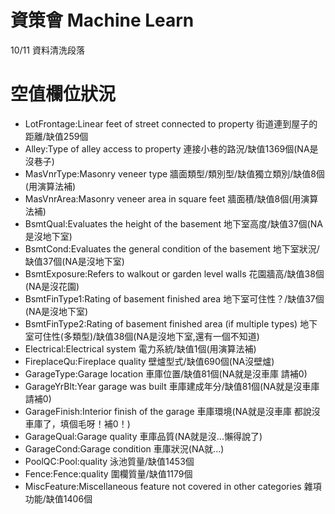 # 資策會 Machine Learn 
10/11 資料清洗段落

# 空值欄位狀況

* LotFrontage:Linear feet of street connected to property             街道連到屋子的距離/缺值259個
* Alley:Type of alley access to property                              連接小巷的路況/缺值1369個(NA是沒巷子)
* MasVnrType:Masonry veneer type                                      牆面類型/類別型/缺值獨立類別/缺值8個(用演算法補)
* MasVnrArea:Masonry veneer area in square feet                       牆面積/缺值8個(用演算法補)
* BsmtQual:Evaluates the height of the basement                       地下室高度/缺值37個(NA是沒地下室)
* BsmtCond:Evaluates the general condition of the basement            地下室狀況/缺值37個(NA是沒地下室)
* BsmtExposure:Refers to walkout or garden level walls                花園牆高/缺值38個(NA是沒花園)
* BsmtFinType1:Rating of basement finished area                       地下室可住性？/缺值37個(NA是沒地下室)
* BsmtFinType2:Rating of basement finished area (if multiple types)   地下室可住性(多類型)/缺值38個(NA是沒地下室,還有一個不知道)
* Electrical:Electrical system                                        電力系統/缺值1個(用演算法補)
* FireplaceQu:Fireplace quality                                       壁爐型式/缺值690個(NA沒壁爐)
* GarageType:Garage location                                          車庫位置/缺值81個(NA就是沒車庫 請補0)
* GarageYrBlt:Year garage was built                                   車庫建成年分/缺值81個(NA就是沒車庫 請補0)
* GarageFinish:Interior finish of the garage                          車庫環境(NA就是沒車庫 都說沒車庫了，填個毛呀！補0！)
* GarageQual:Garage quality                                           車庫品質(NA就是沒...懶得說了)
* GarageCond:Garage condition                                         車庫狀況(NA就...)
* PoolQC:Pool:quality                                                 泳池質量/缺值1453個
* Fence:Fence:quality                                                 圍欄質量/缺值1179個
* MiscFeature:Miscellaneous feature not covered in other categories   雜項功能/缺值1406個

